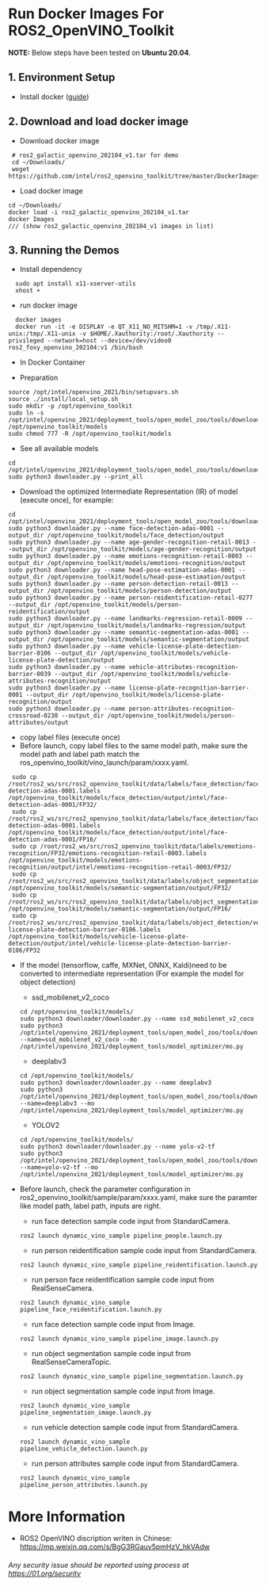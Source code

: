 # Run Docker Images For ROS2_OpenVINO_Toolkit

**NOTE:**
Below steps have been tested on **Ubuntu 20.04**.

## 1. Environment Setup
* Install docker ([guide](https://docs.docker.com/engine/install/ubuntu/))

## 2. Download and load docker image
* Download docker image
```
 # ros2_galactic_openvino_202104_v1.tar for demo
 cd ~/Downloads/
 weget https://github.com/intel/ros2_openvino_toolkit/tree/master/DockerImages/ros2_galactic_openvino_202104_v1.tar
```
* Load docker image
```
cd ~/Downloads/
docker load -i ros2_galactic_openvino_202104_v1.tar
docker Images
/// (show ros2_galactic_openvino_202104_v1 images in list)
```

## 3. Running the Demos
* Install dependency
```
  sudo apt install x11-xserver-utils
  xhost +
```
* run docker image
```
  docker images
  docker run -it -e DISPLAY -e QT_X11_NO_MITSHM=1 -v /tmp/.X11-unix:/tmp/.X11-unix -v $HOME/.Xauthority:/root/.Xauthority --privileged --network=host --device=/dev/video0 ros2_foxy_openvino_202104:v1 /bin/bash
```
* In Docker Container

* Preparation
```
source /opt/intel/openvino_2021/bin/setupvars.sh
source ./install/local_setup.sh
sudo mkdir -p /opt/openvino_toolkit
sudo ln -s /opt/intel/openvino_2021/deployment_tools/open_model_zoo/tools/downloader /opt/openvino_toolkit/models
sudo chmod 777 -R /opt/openvino_toolkit/models
```

* See all available models
```
cd /opt/intel/openvino_2021/deployment_tools/open_model_zoo/tools/downloader
sudo python3 downloader.py --print_all
```

* Download the optimized Intermediate Representation (IR) of model (execute once), for example:
```
cd /opt/intel/openvino_2021/deployment_tools/open_model_zoo/tools/downloader
sudo python3 downloader.py --name face-detection-adas-0001 --output_dir /opt/openvino_toolkit/models/face_detection/output
sudo python3 downloader.py --name age-gender-recognition-retail-0013 --output_dir /opt/openvino_toolkit/models/age-gender-recognition/output
sudo python3 downloader.py --name emotions-recognition-retail-0003 --output_dir /opt/openvino_toolkit/models/emotions-recognition/output
sudo python3 downloader.py --name head-pose-estimation-adas-0001 --output_dir /opt/openvino_toolkit/models/head-pose-estimation/output
sudo python3 downloader.py --name person-detection-retail-0013 --output_dir /opt/openvino_toolkit/models/person-detection/output
sudo python3 downloader.py --name person-reidentification-retail-0277 --output_dir /opt/openvino_toolkit/models/person-reidentification/output
sudo python3 downloader.py --name landmarks-regression-retail-0009 --output_dir /opt/openvino_toolkit/models/landmarks-regression/output
sudo python3 downloader.py --name semantic-segmentation-adas-0001 --output_dir /opt/openvino_toolkit/models/semantic-segmentation/output
sudo python3 downloader.py --name vehicle-license-plate-detection-barrier-0106 --output_dir /opt/openvino_toolkit/models/vehicle-license-plate-detection/output
sudo python3 downloader.py --name vehicle-attributes-recognition-barrier-0039 --output_dir /opt/openvino_toolkit/models/vehicle-attributes-recognition/output
sudo python3 downloader.py --name license-plate-recognition-barrier-0001 --output_dir /opt/openvino_toolkit/models/license-plate-recognition/output
sudo python3 downloader.py --name person-attributes-recognition-crossroad-0230 --output_dir /opt/openvino_toolkit/models/person-attributes/output
```

* copy label files (execute once)
* Before launch, copy label files to the same model path, make sure the model path and label path match the ros_openvino_toolkit/vino_launch/param/xxxx.yaml.
```
 sudo cp /root/ros2_ws/src/ros2_openvino_toolkit/data/labels/face_detection/face-detection-adas-0001.labels /opt/openvino_toolkit/models/face_detection/output/intel/face-detection-adas-0001/FP32/
 sudo cp /root/ros2_ws/src/ros2_openvino_toolkit/data/labels/face_detection/face-detection-adas-0001.labels /opt/openvino_toolkit/models/face_detection/output/intel/face-detection-adas-0001/FP16/
 sudo cp /root/ros2_ws/src/ros2_openvino_toolkit/data/labels/emotions-recognition/FP32/emotions-recognition-retail-0003.labels /opt/openvino_toolkit/models/emotions-recognition/output/intel/emotions-recognition-retail-0003/FP32/
 sudo cp /root/ros2_ws/src/ros2_openvino_toolkit/data/labels/object_segmentation/frozen_inference_graph.labels /opt/openvino_toolkit/models/semantic-segmentation/output/FP32/
 sudo cp /root/ros2_ws/src/ros2_openvino_toolkit/data/labels/object_segmentation/frozen_inference_graph.labels /opt/openvino_toolkit/models/semantic-segmentation/output/FP16/
 sudo cp /root/ros2_ws/src/ros2_openvino_toolkit/data/labels/object_detection/vehicle-license-plate-detection-barrier-0106.labels /opt/openvino_toolkit/models/vehicle-license-plate-detection/output/intel/vehicle-license-plate-detection-barrier-0106/FP32
```

* If the model (tensorflow, caffe, MXNet, ONNX, Kaldi)need to be converted to intermediate representation (For example the model for object detection)
  * ssd_mobilenet_v2_coco
  ```
  cd /opt/openvino_toolkit/models/
  sudo python3 downloader/downloader.py --name ssd_mobilenet_v2_coco
  sudo python3 /opt/intel/openvino_2021/deployment_tools/open_model_zoo/tools/downloader/converter.py --name=ssd_mobilenet_v2_coco --mo /opt/intel/openvino_2021/deployment_tools/model_optimizer/mo.py
  ```
  * deeplabv3
  ```
  cd /opt/openvino_toolkit/models/
  sudo python3 downloader/downloader.py --name deeplabv3
  sudo python3 /opt/intel/openvino_2021/deployment_tools/open_model_zoo/tools/downloader/converter.py --name=deeplabv3 --mo /opt/intel/openvino_2021/deployment_tools/model_optimizer/mo.py
  ```
  * YOLOV2
  ```
  cd /opt/openvino_toolkit/models/
  sudo python3 downloader/downloader.py --name yolo-v2-tf
  sudo python3 /opt/intel/openvino_2021/deployment_tools/open_model_zoo/tools/downloader/converter.py --name=yolo-v2-tf --mo /opt/intel/openvino_2021/deployment_tools/model_optimizer/mo.py
  ```

* Before launch, check the parameter configuration in ros2_openvino_toolkit/sample/param/xxxx.yaml, make sure the paramter like model path, label path, inputs are right.
  * run face detection sample code input from StandardCamera.
  ```
  ros2 launch dynamic_vino_sample pipeline_people.launch.py
  ```
  * run person reidentification sample code input from StandardCamera.
  ```
  ros2 launch dynamic_vino_sample pipeline_reidentification.launch.py
  ```
  * run person face reidentification sample code input from RealSenseCamera.
  ```
  ros2 launch dynamic_vino_sample pipeline_face_reidentification.launch.py
  ```
  * run face detection sample code input from Image.
  ```
  ros2 launch dynamic_vino_sample pipeline_image.launch.py
  ```
  * run object segmentation sample code input from RealSenseCameraTopic.
  ```
  ros2 launch dynamic_vino_sample pipeline_segmentation.launch.py
  ```
  * run object segmentation sample code input from Image.
  ```
  ros2 launch dynamic_vino_sample pipeline_segmentation_image.launch.py
  ``` 
  * run vehicle detection sample code input from StandardCamera.
  ```
  ros2 launch dynamic_vino_sample pipeline_vehicle_detection.launch.py
  ```
  * run person attributes sample code input from StandardCamera.
  ```
  ros2 launch dynamic_vino_sample pipeline_person_attributes.launch.py
  ```

# More Information
* ROS2 OpenVINO discription writen in Chinese: https://mp.weixin.qq.com/s/BgG3RGauv5pmHzV_hkVAdw

###### *Any security issue should be reported using process at https://01.org/security*

